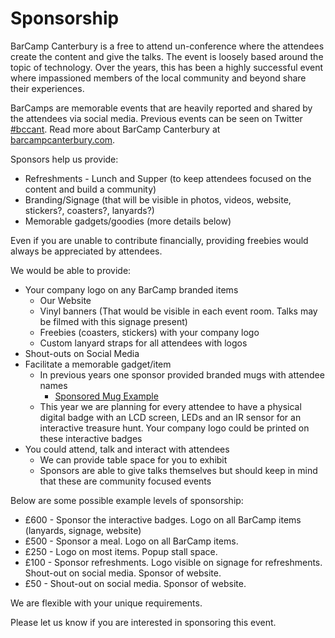 Sponsorship
===========

BarCamp Canterbury is a free to attend un-conference where the attendees create the content and give the talks. The event is loosely based around the topic of technology. Over the years, this has been a highly successful event where impassioned members of the local community and beyond share their experiences.

BarCamps are memorable events that are heavily reported and shared by the attendees via social media. Previous events can be seen on Twitter [#bccant](https://twitter.com/search?q=%23bccant). Read more about BarCamp Canterbury at [barcampcanterbury.com](https://barcampcanterbury.com/).

Sponsors help us provide:

* Refreshments - Lunch and Supper (to keep attendees focused on the content and build a community)
* Branding/Signage (that will be visible in photos, videos, website, stickers?, coasters?, lanyards?)
* Memorable gadgets/goodies (more details below)

Even if you are unable to contribute financially, providing freebies would always be appreciated by attendees.

We would be able to provide:

* Your company logo on any BarCamp branded items
    * Our Website
    * Vinyl banners (That would be visible in each event room. Talks may be filmed with this signage present)
    * Freebies (coasters, stickers) with your company logo
    * Custom lanyard straps for all attendees with logos
* Shout-outs on Social Media
* Facilitate a memorable gadget/item
    * In previous years one sponsor provided branded mugs with attendee names
        * [Sponsored Mug Example](https://twitter.com/ItsCooperful/status/329155110422843392)
    * This year we are planning for every attendee to have a physical digital badge with an LCD screen, LEDs and an IR sensor for an interactive treasure hunt. Your company logo could be printed on these interactive badges
* You could attend, talk and interact with attendees
    * We can provide table space for you to exhibit
    * Sponsors are able to give talks themselves but should keep in mind that these are community focused events

Below are some possible example levels of sponsorship:

* £600 - Sponsor the interactive badges. Logo on all BarCamp items (lanyards, signage, website)
* £500 - Sponsor a meal. Logo on all BarCamp items.
* £250 - Logo on most items. Popup stall space.
* £100 - Sponsor refreshments. Logo visible on signage for refreshments. Shout-out on social media. Sponsor of website.
* £50 - Shout-out on social media. Sponsor of website.

We are flexible with your unique requirements.

Please let us know if you are interested in sponsoring this event.


